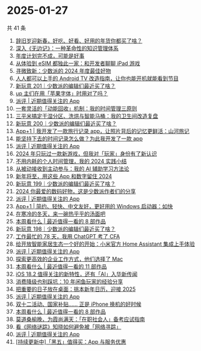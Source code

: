 # 2025-01-27

共 41 条

<!-- BEGIN SSPAI -->
<!-- 最后更新时间 2025-01-27 08:39:45 +0800 -->
1. [辞旧岁迎新春，好吃、好看、好用的年货你都买了啥？](https://sspai.com/post/95666)
1. [深入《无边记》：一种革命性的知识管理体系](https://sspai.com/post/95775)
1. [年度计划完不成，可能是好事](https://sspai.com/post/95558)
1. [从体验到 eSIM 都独此一家：和开发者聊聊 iPad 游戏](https://sspai.com/post/95677)
1. [寻微致新：少数派的 2024 年度最佳好物](https://sspai.com/post/95681)
1. [人人都可以上手的 Android TV 改造指南，让你也能开机就能看到节目](https://sspai.com/post/95529)
1. [新玩意 201｜少数派的编辑们最近买了啥？](https://sspai.com/post/95667)
1. [up 主们在用「苹果字体」时用对了吗？](https://sspai.com/post/95200)
1. [派评 | 近期值得关注的 App](https://sspai.com/post/95588)
1. [一套灵活的「动能回收」机制：我的时间管理三原则](https://sspai.com/post/95533)
1. [三平米搞定干湿分区、洗烘与智能马桶：我的卫生间改造复盘](https://sspai.com/post/95526)
1. [新玩意 200｜少数派的编辑们最近买了啥？](https://sspai.com/post/95517)
1. [App+1 | 我开发了一款旅行记录 app，让照片背后的记忆更鲜活：山河旅记](https://sspai.com/post/95430)
1. [能坚持下去的时间记录怎么做？为此我开发了一款 app](https://sspai.com/post/94606)
1. [派评 | 近期值得关注的 App](https://sspai.com/post/95414)
1. [2024 年只玩过一款新游戏，但我对「玩家」身份有了新认识](https://sspai.com/post/95265)
1. [不用内耗的个人时间管理，我的 2024 实践小结](https://sspai.com/post/95280)
1. [从被动接收到主动参与：我的 AI 辅助学习方法论](https://sspai.com/post/95147)
1. [新年将至，用这些 App 和数字留住 2024](https://sspai.com/post/95190)
1. [新玩意 199｜少数派的编辑们最近买了啥？](https://sspai.com/post/95178)
1. [2024 你最爱的数码好物，这是少数派作者们的分享](https://sspai.com/post/95003)
1. [派评 | 近期值得关注的 App](https://sspai.com/post/95088)
1. [App+1 | 简约、轻快、中文友好，更好用的 Windows 启动器：如快](https://sspai.com/post/95005)
1. [在寒冷的冬天，来一碗热乎乎的汤面吧](https://sspai.com/post/94969)
1. [本周看什么 | 最近值得一看的 8 部作品](https://sspai.com/post/95015)
1. [新玩意 198｜少数派的编辑们最近买了啥？](https://sspai.com/post/94985)
1. [工作最忙的 78 天，我用 ChatGPT 考了 CFA](https://sspai.com/post/94340)
1. [给开放智能家居生态一个好的开始：小米官方 Home Assistant 集成上手体验](https://sspai.com/post/94916)
1. [派评 | 近期值得关注的 App](https://sspai.com/post/94903)
1. [探索更高效的企业工作方式，他们选择了 Mac](https://sspai.com/post/94868)
1. [本周看什么 | 最近值得一看的 11 部作品](https://sspai.com/post/94808)
1. [iOS 18.2 值得关注的新特性，还有「AI」入华新传闻](https://sspai.com/post/94448)
1. [消费降级也别踩坑：10 年闲鱼玩家的经验分享](https://sspai.com/post/92179)
1. [把重要的日子放在桌面：挑本新年日历，迎接 2025](https://sspai.com/post/94638)
1. [派评 | 近期值得关注的 App](https://sspai.com/post/94662)
1. [双十二活动、国家补贴…… 正是 iPhone 换机的好时候](https://sspai.com/post/94430)
1. [本周看什么 | 最近值得一看的 8 部作品](https://sspai.com/post/94583)
1. [莫道桑榆晚，为霞尚满天：「在职社会人」备考应试指南](https://sspai.com/post/88053)
1. [看《网络谜踪》知晓如何避免被「网络寻踪」](https://sspai.com/post/94414)
1. [派评 | 近期值得关注的 App](https://sspai.com/post/94421)
1. [[持续更新中]「黑五」值得买：App 与服务优惠](https://sspai.com/post/94378)
<!-- END SSPAI -->